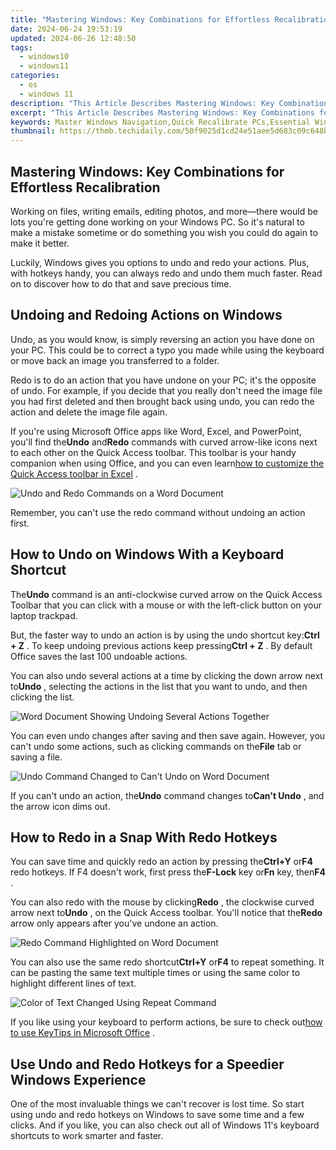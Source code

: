 ```yaml
---
title: "Mastering Windows: Key Combinations for Effortless Recalibration"
date: 2024-06-24 19:53:19
updated: 2024-06-26 12:48:50
tags:
  - windows10
  - windows11
categories:
  - os
  - windows 11
description: "This Article Describes Mastering Windows: Key Combinations for Effortless Recalibration"
excerpt: "This Article Describes Mastering Windows: Key Combinations for Effortless Recalibration"
keywords: Master Windows Navigation,Quick Recalibrate PCs,Essential Win Shortcuts,Navigate Windows Swiftly,Effective System Tweaks,Easy PC Adjustments,Key Combo Tricks Windows
thumbnail: https://thmb.techidaily.com/50f9025d1cd24e51aee5d683c09c648b774d15c542de5a35365804c9b914df05.jpg
---
```


## Mastering Windows: Key Combinations for Effortless Recalibration

 Working on files, writing emails, editing photos, and more—there would be lots you're getting done working on your Windows PC. So it's natural to make a mistake sometime or do something you wish you could do again to make it better.

 Luckily, Windows gives you options to undo and redo your actions. Plus, with hotkeys handy, you can always redo and undo them much faster. Read on to discover how to do that and save precious time.

## Undoing and Redoing Actions on Windows

 Undo, as you would know, is simply reversing an action you have done on your PC. This could be to correct a typo you made while using the keyboard or move back an image you transferred to a folder.

 Redo is to do an action that you have undone on your PC; it's the opposite of undo. For example, if you decide that you really don't need the image file you had first deleted and then brought back using undo, you can redo the action and delete the image file again.

 If you're using Microsoft Office apps like Word, Excel, and PowerPoint, you'll find the**Undo** and**Redo** commands with curved arrow-like icons next to each other on the Quick Access toolbar. This toolbar is your handy companion when using Office, and you can even learn[how to customize the Quick Access toolbar in Excel](https://www.makeuseof.com/customize-quick-access-toolbar-excel/) .

![Undo and Redo Commands on a Word Document](https://static1.makeuseofimages.com/wordpress/wp-content/uploads/2022/12/undo-and-redo.jpg)

 Remember, you can't use the redo command without undoing an action first.

## How to Undo on Windows With a Keyboard Shortcut

 The**Undo** command is an anti-clockwise curved arrow on the Quick Access Toolbar that you can click with a mouse or with the left-click button on your laptop trackpad.

 But, the faster way to undo an action is by using the undo shortcut key:**Ctrl + Z** . To keep undoing previous actions keep pressing**Ctrl + Z** . By default Office saves the last 100 undoable actions.

 You can also undo several actions at a time by clicking the down arrow next to**Undo** , selecting the actions in the list that you want to undo, and then clicking the list.

![Word Document Showing Undoing Several Actions Together](https://static1.makeuseofimages.com/wordpress/wp-content/uploads/2022/12/undo-several-actions-together-on-word.jpg)

 You can even undo changes after saving and then save again. However, you can't undo some actions, such as clicking commands on the**File** tab or saving a file.

![Undo Command Changed to Can't Undo on Word Document](https://static1.makeuseofimages.com/wordpress/wp-content/uploads/2022/12/undo-changed-to-can-t-undo.jpg)

 If you can't undo an action, the**Undo** command changes to**Can't Undo** , and the arrow icon dims out.

## How to Redo in a Snap With Redo Hotkeys

 You can save time and quickly redo an action by pressing the**Ctrl+Y** or**F4** redo hotkeys. If F4 doesn't work, first press the**F-Lock** key or**Fn** key, then**F4** .

 You can also redo with the mouse by clicking**Redo** , the clockwise curved arrow next to**Undo** , on the Quick Access toolbar. You'll notice that the**Redo** arrow only appears after you've undone an action.

![Redo Command Highlighted on Word Document](https://static1.makeuseofimages.com/wordpress/wp-content/uploads/2022/12/redo-on-windows.jpg)

 You can also use the same redo shortcut**Ctrl+Y** or**F4** to repeat something. It can be pasting the same text multiple times or using the same color to highlight different lines of text.

![Color of Text Changed Using Repeat Command](https://static1.makeuseofimages.com/wordpress/wp-content/uploads/2022/12/repeat-on-windows-using-hotkey-1.jpg)

 If you like using your keyboard to perform actions, be sure to check out[how to use KeyTips in Microsoft Office](https://www.makeuseof.com/keytips-microsoft-office-how-to-use/) .

## Use Undo and Redo Hotkeys for a Speedier Windows Experience

 One of the most invaluable things we can't recover is lost time. So start using undo and redo hotkeys on Windows to save some time and a few clicks. And if you like, you can also check out all of Windows 11's keyboard shortcuts to work smarter and faster.


<ins class="adsbygoogle"
     style="display:block"
     data-ad-format="autorelaxed"
     data-ad-client="ca-pub-7571918770474297"
     data-ad-slot="1223367746"></ins>



<ins class="adsbygoogle"
     style="display:block"
     data-ad-client="ca-pub-7571918770474297"
     data-ad-slot="8358498916"
     data-ad-format="auto"
     data-full-width-responsive="true"></ins>
